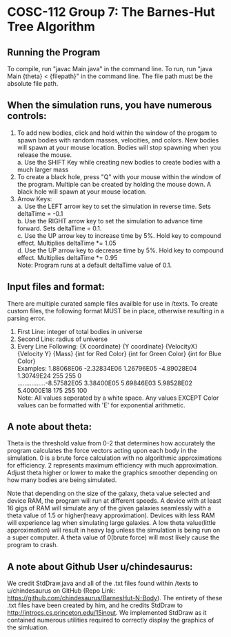 # COSC-112 Group 7: The Barnes-Hut Tree Algorithm
## Running the Program
To compile, run "javac Main.java" in the command line. To run, run "java Main {theta} < {filepath}" in the command line. The file path must be the absolute file path. 

## When the simulation runs, you have numerous controls:
1.  To add new bodies, click and hold within the window of the progam to spawn bodies with random masses, velocities, and colors. New bodies will spawn at your mouse location. Bodies will stop spawning when you release the mouse. <br />
    a. Use the SHIFT Key while creating new bodies to create bodies with a much larger mass  
2. To create a black hole, press "Q" with your mouse within the window of the program. Multiple can be created by holding the mouse down. A black hole will spawn at your mouse location.
3. Arrow Keys: <br />
    a. Use the LEFT arrow key to set the simulation in reverse time. Sets deltaTime = -0.1<br />
    b. Use the RIGHT arrow key to set the simulation to advance time forward. Sets deltaTime = 0.1.  <br />
    c. Use the UP arrow key to increase time by 5%. Hold key to compound effect. Multiplies deltaTime *= 1.05 <br />
    d. Use the UP arrow key to decrease time by 5%. Hold key to compound effect. Multiplies deltaTime *= 0.95 <br />
    Note: Program runs at a default deltaTime value of 0.1.

## Input files and format:
There are multiple curated sample files availble for use in /texts. To create custom files, the following format MUST be in place, otherwise resulting in a parsing error. 

1. First Line: integer of total bodies in universe
2. Second Line: radius of universe
3. Every Line Following: {X coordinate} {Y coordinate} {VelocityX} {Velocity Y} {Mass} {int for Red Color} {int for Green Color} {int for Blue Color} <br />
    Examples: 1.88068E06 -2.32834E06 1.26796E05 -4.89028E04 1.30749E24  255 255 0 <br />
    ................-8.57582E05 3.38400E05 5.69846E03 5.98528E02 5.40000E18  175 255 100 <br />
    Note: All values seperated by a white space. Any values EXCEPT Color values can be formatted with 'E' for exponential arithmetic.


## A note about theta: 
Theta is the threshold value from 0-2 that determines how accurately the program calculates the force vectors acting upon each body in the simulation. 0 is a brute force calculation with no algorithmic approximations for efficiency. 2 represents maximum efficiency with much approximation. Adjust theta higher or lower to make the graphics smoother depending on how many bodies are being simulated. 

Note that depending on the size of the galaxy, theta value selected and device RAM, the program will run at different speeds. A device with at least 16 gigs of RAM will simulate any of the given galaxies seamlessly with a theta value of 1.5 or higher(heavy approximation). Devices with less RAM will experience lag when simulating large galaxies. A low theta value(little approximation) will result in heavy lag unless the simulation is being run on a super computer. A theta value of 0(brute force) will most likely cause the program to crash.

## A note about Github User u/chindesaurus: 
We credit StdDraw.java and all of the .txt files found within /texts to u/chindesaurus on GitHub (Repo Link: https://github.com/chindesaurus/BarnesHut-N-Body). The entirety of these .txt files have been created by him, and he credits StdDraw to http://introcs.cs.princeton.edu/15inout. We implemented StdDraw as it contained numerous utilities required to correctly display the graphics of the simluation.

